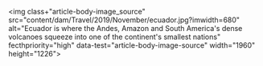 <img class+"article-body-image_source" src="content/dam/Travel/2019/November/ecuador.jpg?imwidth=680" alt="Ecuador is where the Andes, Amazon and South America's dense volcanoes squeeze into one of the continent's smallest nations" fecthpriority="high" data-test="article-body-image-source" width="1960" height="1226">
